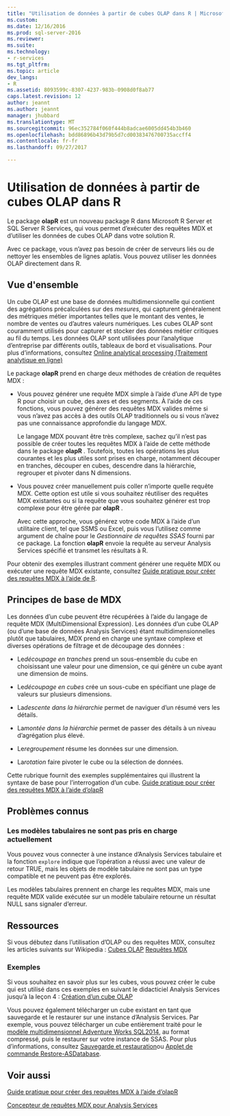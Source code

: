 ```yaml
---
title: "Utilisation de données à partir de cubes OLAP dans R | Microsoft Docs"
ms.custom: 
ms.date: 12/16/2016
ms.prod: sql-server-2016
ms.reviewer: 
ms.suite: 
ms.technology:
- r-services
ms.tgt_pltfrm: 
ms.topic: article
dev_langs:
- R
ms.assetid: 8093599c-8307-4237-983b-0908d0f8ab77
caps.latest.revision: 12
author: jeannt
ms.author: jeannt
manager: jhubbard
ms.translationtype: MT
ms.sourcegitcommit: 96ec352784f060f444b8adcae6005dd454b3b460
ms.openlocfilehash: bdd86896b43d79b5d7cd00383476700735accff4
ms.contentlocale: fr-fr
ms.lasthandoff: 09/27/2017

---
```

# <a name="using-data-from-olap-cubes-in-r"></a>Utilisation de données à partir de cubes OLAP dans R

Le package **olapR** est un nouveau package R dans Microsoft R Server et SQL Server R Services, qui vous permet d’exécuter des requêtes MDX et d’utiliser les données de cubes OLAP dans votre solution R.

Avec ce package, vous n’avez pas besoin de créer de serveurs liés ou de nettoyer les ensembles de lignes aplatis. Vous pouvez utiliser les données OLAP directement dans R.

## <a name="overview"></a>Vue d'ensemble

Un cube OLAP est une base de données multidimensionnelle qui contient des agrégations précalculées sur des *mesures*, qui capturent généralement des métriques métier importantes telles que le montant des ventes, le nombre de ventes ou d’autres valeurs numériques. Les cubes OLAP sont couramment utilisés pour capturer et stocker des données métier critiques au fil du temps. Les données OLAP sont utilisées pour l’analytique d’entreprise par différents outils, tableaux de bord et visualisations. Pour plus d’informations, consultez [Online analytical processing (Traitement analytique en ligne)](https://en.wikipedia.org/wiki/Online_analytical_processing)

Le package **olapR** prend en charge deux méthodes de création de requêtes MDX : 

- Vous pouvez générer une requête MDX simple à l’aide d’une API de type R pour choisir un cube, des axes et des segments. À l’aide de ces fonctions, vous pouvez générer des requêtes MDX valides même si vous n’avez pas accès à des outils OLAP traditionnels ou si vous n’avez pas une connaissance approfondie du langage MDX.

  Le langage MDX pouvant être très complexe, sachez qu’il n’est pas possible de créer toutes les requêtes MDX à l’aide de cette méthode dans le package **olapR** . Toutefois, toutes les opérations les plus courantes et les plus utiles sont prises en charge, notamment découper en tranches, découper en cubes, descendre dans la hiérarchie, regrouper et pivoter dans N dimensions.

+ Vous pouvez créer manuellement puis coller n’importe quelle requête MDX. Cette option est utile si vous souhaitez réutiliser des requêtes MDX existantes ou si la requête que vous souhaitez générer est trop complexe pour être gérée par **olapR** . 

  Avec cette approche, vous générez votre code MDX à l’aide d’un utilitaire client, tel que SSMS ou Excel, puis vous l’utilisez comme argument de chaîne pour le *Gestionnaire de requêtes SSAS* fourni par ce package. La fonction **olapR** envoie la requête au serveur Analysis Services spécifié et transmet les résultats à R.

Pour obtenir des exemples illustrant comment générer une requête MDX ou exécuter une requête MDX existante, consultez [Guide pratique pour créer des requêtes MDX à l’aide de R](../../advanced-analytics/r-services/how-to-create-mdx-queries-using-olapr.md).


## <a name="mdx-basics"></a>Principes de base de MDX

Les données d’un cube peuvent être récupérées à l’aide du langage de requête MDX (MultiDimensional Expression). Les données d’un cube OLAP (ou d’une base de données Analysis Services) étant multidimensionnelles plutôt que tabulaires, MDX prend en charge une syntaxe complexe et diverses opérations de filtrage et de découpage des données :

+ Le*découpage en tranches* prend un sous-ensemble du cube en choisissant une valeur pour une dimension, ce qui génère un cube ayant une dimension de moins. 

+ Le*découpage en cubes* crée un sous-cube en spécifiant une plage de valeurs sur plusieurs dimensions.

+ La*descente dans la hiérarchie* permet de naviguer d’un résumé vers les détails.

+ La*montée dans la hiérarchie* permet de passer des détails à un niveau d’agrégation plus élevé.

+ Le*regroupement* résume les données sur une dimension.

+ La*rotation* faire pivoter le cube ou la sélection de données.

Cette rubrique fournit des exemples supplémentaires qui illustrent la syntaxe de base pour l’interrogation d’un cube.
[Guide pratique pour créer des requêtes MDX à l’aide d’olapR](../../advanced-analytics/r-services/how-to-create-mdx-queries-using-olapr.md)


## <a name="known-issues"></a>Problèmes connus

### <a name="tabular-models-not-supported-currently"></a>Les modèles tabulaires ne sont pas pris en charge actuellement

Vous pouvez vous connecter à une instance d’Analysis Services tabulaire et la fonction `explore` indique que l’opération a réussi avec une valeur de retour TRUE, mais les objets de modèle tabulaire ne sont pas un type compatible et ne peuvent pas être explorés. 

Les modèles tabulaires prennent en charge les requêtes MDX, mais une requête MDX valide exécutée sur un modèle tabulaire retourne un résultat NULL sans signaler d’erreur.

## <a name="resources"></a>Ressources

Si vous débutez dans l’utilisation d’OLAP ou des requêtes MDX, consultez les articles suivants sur Wikipedia : [Cubes OLAP](https://en.wikipedia.org/wiki/OLAP_cube)
[Requêtes MDX](https://en.wikipedia.org/wiki/MultiDimensional_eXpressions)

### <a name="samples"></a>Exemples

Si vous souhaitez en savoir plus sur les cubes, vous pouvez créer le cube qui est utilisé dans ces exemples en suivant le didacticiel Analysis Services jusqu’à la leçon 4 : [Création d’un cube OLAP](../../analysis-services/multidimensional-modeling-adventure-works-tutorial.md)

Vous pouvez également télécharger un cube existant en tant que sauvegarde et le restaurer sur une instance d’Analysis Services. Par exemple, vous pouvez télécharger un cube entièrement traité pour le [modèle multidimensionnel Adventure Works SQL2014](http://msftdbprodsamples.codeplex.com/downloads/get/882334), au format compressé, puis le restaurer sur votre instance de SSAS. Pour plus d’informations, consultez [Sauvegarde et restauration](../../analysis-services/multidimensional-models/backup-and-restore-of-analysis-services-databases.md)ou [Applet de commande Restore-ASDatabase](../../analysis-services/powershell/restore-asdatabase-cmdlet.md).

## <a name="see-also"></a>Voir aussi
[Guide pratique pour créer des requêtes MDX à l’aide d’olapR](../../advanced-analytics/r-services/how-to-create-mdx-queries-using-olapr.md)

[Concepteur de requêtes MDX pour Analysis Services](http://msdn.microsoft.com/library/7e288eee-2d37-485e-a6a0-dbba5e041e26)



